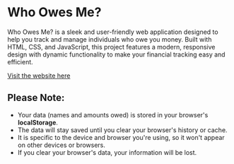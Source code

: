 # Who Owes Me?

Who Owes Me? is a sleek and user-friendly web application designed to help you track and manage individuals who owe you money. Built with HTML, CSS, and JavaScript, this project features a modern, responsive design with dynamic functionality to make your financial tracking easy and efficient.

[Visit the website here](https://nikhilrameshhegde.github.io/Who_Owes_Me/)

## Please Note:
- Your data (names and amounts owed) is stored in your browser's **localStorage**.
- The data will stay saved until you clear your browser's history or cache.
- It is specific to the device and browser you're using, so it won't appear on other devices or browsers.
- If you clear your browser's data, your information will be lost.

